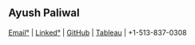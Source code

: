 ## Ayush Paliwal
[Email°](ayushpaliwal2015@gmail.com) | [Linked°](https://www.linkedin.com/in/ayush-paliwal-2015/) | [GitHub]([https://github.com/ayushpaliwal](https://github.com/ayushpaliwal2015)) | [Tableau](https://public.tableau.com/app/profile/ayush5350) | +1-513-837-0308
